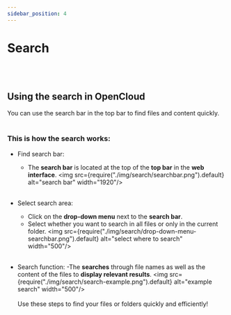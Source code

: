 ```yaml
---
sidebar_position: 4
---
```


# Search
<br/><br/>

## Using the search in OpenCloud
You can use the search bar in the top bar to find files and content quickly.
<br/><br/>

### This is how the search works:

- Find search bar:
    - The **search bar** is located at the top of the **top bar** in the **web interface**.
<img src={require("./img/search/searchbar.png").default} alt="search bar" width="1920"/>
<br/><br/>

- Select search area:
    - Click on the **drop-down menu** next to the **search bar**.
    - Select whether you want to search in all files or only in the current folder.
<img src={require("./img/search/drop-down-menu-searchbar.png").default} alt="select where to search" width="500"/>
<br/><br/>
- Search function:
    -The **searches** through file names as well as the content of the files to **display relevant results**.
<img src={require("./img/search/search-example.png").default} alt="example search" width="500"/>
<br/><br/>
Use these steps to find your files or folders quickly and efficiently!